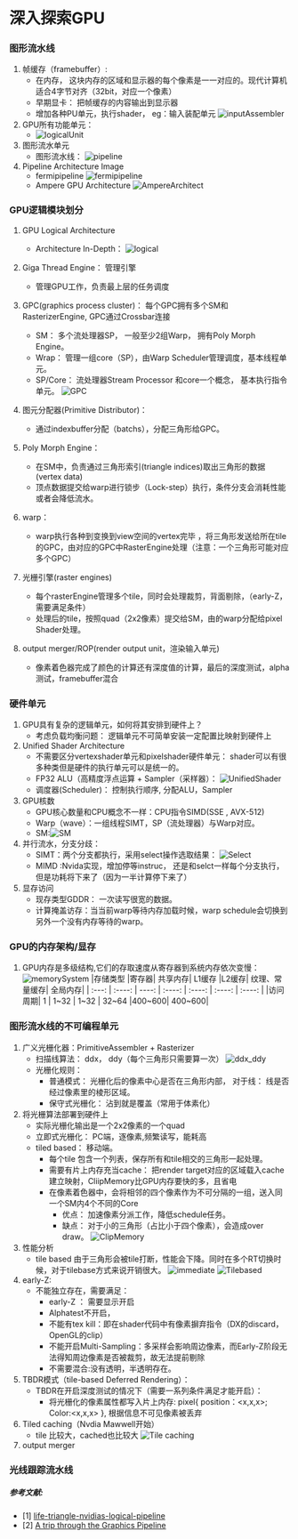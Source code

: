 # 深入探索GPU
### 图形流水线
1. 帧缓存（framebuffer）:
    * 在内存， 这块内存的区域和显示器的每个像素是一一对应的。现代计算机适合4字节对齐（32bit，对应一个像素）
    * 早期显卡： 把帧缓存的内容输出到显示器
    * 增加各种PU单元，执行shader， eg：输入装配单元
    ![inputAssembler](./Image/InputAssembler.png)     
2. GPU所有功能单元：
    * ![logicalUnit](./Image/LogicalUnit.png)
3. 图形流水单元
    * 图形流水线：
    ![pipeline](./Image/Pipeline.png)
4. Pipeline Architecture Image
    * fermipipeline
    ![fermipipeline](./Image/fermipipeline.png)
    * Ampere GPU Architecture
    ![AmpereArchitect](./Image/AmpereArchitecture.png)

### GPU逻辑模块划分 
1. GPU Logical Architecture 
    * Architecture In-Depth：
    ![logical](./Image/LogicalGrapicPipeline.png)
    
2. Giga Thread Engine： 管理引擎
    * 管理GPU工作，负责最上层的任务调度
3. GPC(graphics process cluster)： 每个GPC拥有多个SM和RasterizerEngine, GPC通过Crossbar连接
    * SM： 多个流处理器SP， 一般至少2组Warp， 拥有Poly Morph Engine。
    * Wrap： 管理一组core（SP），由Warp Scheduler管理调度，基本线程单元。
    * SP/Core： 流处理器Stream Processor 和core一个概念， 基本执行指令单元。
    ![GPC](./Image/GPC.png)
3. 图元分配器(Primitive Distributor)：
    * 通过indexbuffer分配（batchs），分配三角形给GPC。
4. Poly Morph Engine： 
    * 在SM中，负责通过三角形索引(triangle indices)取出三角形的数据(vertex data)
    * 顶点数据提交给warp进行锁步（Lock-step）执行，条件分支会消耗性能或者会降低流水。
5. warp：
    * warp执行各种到变换到view空间的vertex完毕 ，将三角形发送给所在tile的GPC，由对应的GPC中RasterEngine处理（注意：一个三角形可能对应多个GPC）
6. 光栅引擎(raster engines)
    * 每个rasterEngine管理多个tile，同时会处理裁剪，背面剔除，（early-Z，需要满足条件）
    * 处理后的tile，按照quad（2x2像素）提交给SM，由的warp分配给pixel Shader处理。
7. output merger/ROP(render output unit，渲染输入单元)
    * 像素着色器完成了颜色的计算还有深度值的计算，最后的深度测试，alpha测试，framebuffer混合



### 硬件单元
1. GPU具有复杂的逻辑单元，如何将其安排到硬件上？
    * 考虑负载均衡问题： 逻辑单元不可简单安装一定配置比映射到硬件上
2. Unified Shader Architecture
    * 不需要区分vertexshader单元和pixelshader硬件单元： shader可以有很多种类但是硬件的执行单元可以是统一的。
    * FP32 ALU（高精度浮点运算 + Sampler（采样器）：
    ![UnifiedShader](./Image/UnifedShader.png)
    * 调度器(Scheduler)： 控制执行顺序, 分配ALU，Sampler
3. GPU核数
    * GPU核心数量和CPU概念不一样：CPU指令SIMD(SSE , AVX-512)
    * Warp（wave）：一组线程SIMT，SP（流处理器）与Warp对应。
    * SM:![SM](./Image/StreamingMultiProcesser.png)  
4. 并行流水，分支分歧：
    * SIMT：两个分支都执行，采用select操作选取结果：
    ![Select](./Image/SIMD_Select.png)
    * MIMD :Nvida实现，增加停等instruc， 还是和selct一样每个分支执行，但是功耗将下来了（因为一半计算停下来了）
5. 显存访问
    * 现存类型GDDR： 一次读写很宽的数据。
    * 计算掩盖访存：当当前warp等待内存加载时候，warp schedule会切换到另外一个没有内存等待的warp。 



### GPU的内存架构/显存
1. GPU内存是多级结构,它们的存取速度从寄存器到系统内存依次变慢：
    ![memorySystem](./Image/GPU-MemorySystem.png)
    |存储类型	|寄存器|	共享内存|	L1缓存	|L2缓存|	纹理、常量缓存|	全局内存|
    | :---: | :----: | ----: | :----: | :----: | :----: | :----: |
    |访问周期|	1	| 1~32	| 1~32	| 32~64	|400~600|	400~600| 
    


### 图形流水线的不可编程单元
1. 广义光栅化器：PrimitiveAssembler + Rasterizer
    * 扫描线算法： ddx， ddy（每个三角形只需要算一次）
    ![ddx_ddy](./Image/ddx_ddy.png)  
    * 光栅化规则：
        * 普通模式： 光栅化后的像素中心是否在三角形内部， 对于线： 线是否经过像素里的棱形区域。
        * 保守式光栅化： 沾到就是覆盖（常用于体素化）
2. 将光栅算法部署到硬件上
    * 实际光栅化输出是一个2x2像素的一个quad
    * 立即式光栅化： PC端，逐像素,频繁读写，能耗高
    * tiled based： 移动端。
        * 每个tile 包含一个列表，保存所有和tile相交的三角形一起处理。
        * 需要有片上内存充当cache： 把render target对应的区域载入cache建立映射，CliipMemory比GPU内存要快的多，且省电
        * 在像素着色器中，会将相邻的四个像素作为不可分隔的一组，送入同一个SM内4个不同的Core
            - 优点： 加速像素分派工作，降低schedule任务。
            - 缺点： 对于小的三角形（占比小于四个像素），会造成over draw。
        ![ClipMemory](./Image/ClipMemory.png)
3. 性能分析
    * tile based  由于三角形会被tile打断，性能会下降。同时在多个RT切换时候，对于tilebase方式来说开销很大。
    ![immediate](./Image/immediateRasterize.png)
    ![Tilebased](./Image/TilebasedRasterize.png)
4. early-Z: 
    * 不能独立存在，需要满足：
        - early-Z ： 需要显示开启
        - Alphatest不开启，
        - 不能有tex kill：即在shader代码中有像素摒弃指令（DX的discard，OpenGL的clip）
        - 不能开启Multi-Sampling：多采样会影响周边像素，而Early-Z阶段无法得知周边像素是否被裁剪，故无法提前剔除
        - 不需要混合:没有透明，半透明存在。
5. TBDR模式（tile-based Deferred Rendering）： 
    * TBDR在开启深度测试的情况下（需要一系列条件满足才能开启）：
        * 将光栅化的像素属性都写入片上内存: pixel{ position：<x,x,x>; Color:<x,x,x> },  根据信息不可见像素被丢弃
6. Tiled caching（Nvdia Mawwell开始）
    * tile 比较大，cached也比较大
    ![Tile caching](./Image/Tile_Caching.png)
4. output merger

###  光线跟踪流水线


##### 参考文献: 
* [1] [life-triangle-nvidias-logical-pipeline](https://developer.nvidia.com/content/life-triangle-nvidias-logical-pipeline)
* [2] [A trip through the Graphics Pipeline](https://fgiesen.wordpress.com/2011/07/09/a-trip-through-the-graphics-pipeline-2011-index/)